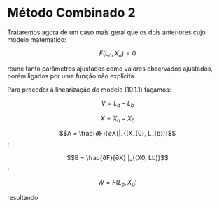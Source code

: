 # Método Combinado 2

Trataremos agora de um caso mais geral que os dois anteriores cujo modelo matemático:

$$F(L_{a},X_{a})=0$$

reúne tanto parâmetros ajustados como valores observados ajustados, porém ligados por uma função não explícita.

Para proceder à linearização do modelo (10.1.1) façamos:

$$V=L_{a}−L_{b}$$

$$X=X_{a}-X_{0}$$

$$A = \frac{∂F}{∂X}|_{(X_{0}, L_{b})}$$;

$$B = \frac{∂F}{∂X} |_{(X0, Lb)}$$;

$$W=F(L_{b},X_{0})$$

resultando
